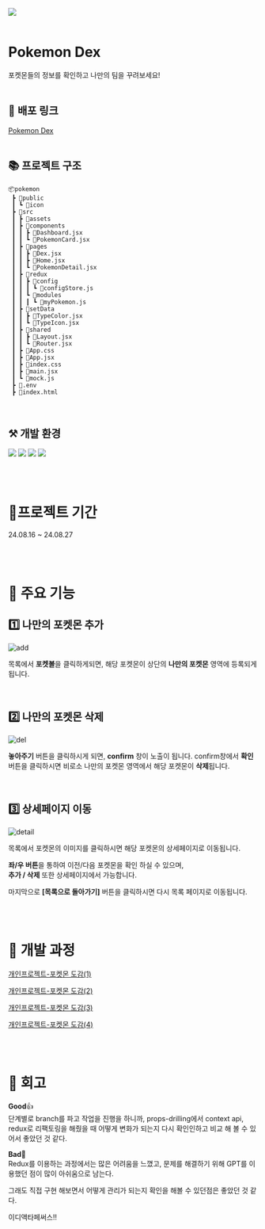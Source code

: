 ![](https://capsule-render.vercel.app/api?type=waving&height=300&color=0:F8B195,50:F67280,100:F67280&text=Pokemon%20Dex&desc=내일배움캠프%20개인과제&descAlignY=53&fontAlignY=35&fontColor=ffffff&fontAlign=50)
<br/>
<br/>

# Pokemon Dex

포켓몬들의 정보를 확인하고 나만의 팀을 꾸려보세요!
<br/>
<br/>

## 🌟 배포 링크

[Pokemon Dex](https://pokemon-pjh.vercel.app/)
<br/>
<br/>

## 📚 프로젝트 구조

```
📦pokemon
 ┣ 📂public
 ┃ ┗ 📂icon
 ┣ 📂src
 ┃ ┣ 📂assets
 ┃ ┣ 📂components
 ┃ ┃ ┣ 📜Dashboard.jsx
 ┃ ┃ ┗ 📜PokemonCard.jsx
 ┃ ┣ 📂pages
 ┃ ┃ ┣ 📜Dex.jsx
 ┃ ┃ ┣ 📜Home.jsx
 ┃ ┃ ┗ 📜PokemonDetail.jsx
 ┃ ┣ 📂redux
 ┃ ┃ ┣ 📂config
 ┃ ┃ ┃ ┗ 📜configStore.js
 ┃ ┃ ┗ 📂modules
 ┃ ┃ ┃ ┗ 📜myPokemon.js
 ┃ ┣ 📂setData
 ┃ ┃ ┣ 📜TypeColor.jsx
 ┃ ┃ ┗ 📜TypeIcon.jsx
 ┃ ┣ 📂shared
 ┃ ┃ ┣ 📜Layout.jsx
 ┃ ┃ ┗ 📜Router.jsx
 ┃ ┣ 📜App.css
 ┃ ┣ 📜App.jsx
 ┃ ┣ 📜index.css
 ┃ ┣ 📜main.jsx
 ┃ ┗ 📜mock.js
 ┣ 📜.env
 ┣ 📜index.html
```

<br/>

## ⚒️ 개발 환경

![](https://img.shields.io/badge/JavaScript-F7DF1E?style=for-the-badge&logo=JavaScript&logoColor=white)
![](https://img.shields.io/badge/HTML5-E34F26?style=for-the-badge&logo=html5&logoColor=white)
![](https://img.shields.io/badge/CSS3-1572B6?style=for-the-badge&logo=css3&logoColor=white)
![](https://img.shields.io/badge/React-20232A?style=for-the-badge&logo=react&logoColor=61DAFB)

<br/>
<br/>

# 📆프로젝트 기간

24.08.16 ~ 24.08.27

<br/>
<br/>

# 🎨 주요 기능

## 1️⃣ 나만의 포켓몬 추가

![add](https://github.com/user-attachments/assets/81bdbb7a-173a-4db1-a68f-ac383d529a24)

목록에서 **포켓볼**을 클릭하게되면, 해당 포켓몬이 상단의 **나만의 포켓몬**
영역에 등록되게 됩니다.

<br/>

## 2️⃣ 나만의 포켓몬 삭제

![del](https://github.com/user-attachments/assets/3210e6cb-efbb-47dd-bce9-ea890b8ca451)

**놓아주기** 버튼을 클릭하시게 되면, **confirm** 창이 노출이 됩니다.
confirm창에서 **확인** 버튼을 클릭하시면 비로소 나만의 포켓몬 영역에서 해당 포켓몬이 **삭제**됩니다.

<br/>

## 3️⃣ 상세페이지 이동

![detail](https://github.com/user-attachments/assets/a375e4a7-b3b7-4f0e-a830-cc074378f511)

목록에서 포켓몬의 이미지를 클릭하시면 해당 포켓몬의 상세페이지로 이동됩니다.<br/>

**좌/우 버튼**을 통하여 이전/다음 포켓몬을 확인 하실 수 있으며,<br/>
**추가 / 삭제** 또한 상세페이지에서 가능합니다.

마지막으로 **[목록으로 돌아가기]** 버튼을 클릭하시면 다시 목록 페이지로 이동됩니다.

<br/>
<br/>

# 🎢 개발 과정

[개인프로젝트-포켓몬 도감(1)](https://velog.io/@sjrmd781/%EA%B0%9C%EC%9D%B8%ED%94%84%EB%A1%9C%EC%A0%9D%ED%8A%B8-%ED%8F%AC%EC%BC%93%EB%AA%AC-%EB%8F%84%EA%B0%901)

[개인프로젝트-포켓몬 도감(2)](https://velog.io/@sjrmd781/%EA%B0%9C%EC%9D%B8%ED%94%84%EB%A1%9C%EC%A0%9D%ED%8A%B8-%ED%8F%AC%EC%BC%93%EB%AA%AC-%EB%8F%84%EA%B0%902)

[개인프로젝트-포켓몬 도감(3)](https://velog.io/@sjrmd781/%EA%B0%9C%EC%9D%B8%ED%94%84%EB%A1%9C%EC%A0%9D%ED%8A%B8-%ED%8F%AC%EC%BC%93%EB%AA%AC-%EB%8F%84%EA%B0%903)

[개인프로젝트-포켓몬 도감(4)](https://velog.io/@sjrmd781/%EA%B0%9C%EC%9D%B8%ED%94%84%EB%A1%9C%EC%A0%9D%ED%8A%B8-%ED%8F%AC%EC%BC%93%EB%AA%AC-%EB%8F%84%EA%B0%904)

<br/>
<br/>

# 💭 회고

**Good**👍  
단계별로 branch를 파고 작업을 진행을 하니까, props-drilling에서 context api, redux로 리팩토링을 해줬을 때 어떻게 변화가 되는지 다시 확인인하고 비교 해 볼 수 있어서 좋았던 것 같다.

**Bad**🥲  
Redux를 이용하는 과정에서는 많은 어려움을 느꼈고, 문제를 해결하기 위해 GPT를 이용했던 점이 많이 아쉬움으로 남는다.

그래도 직접 구현 해보면서 어떻게 관리가 되는지 확인을 해볼 수 있던점은 좋았던 것 같다.

이디액타페써스!!

